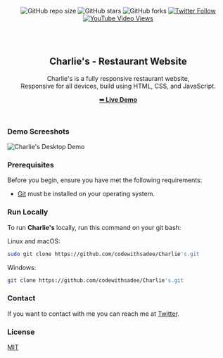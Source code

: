 <div align="center">
  
  ![GitHub repo size](https://img.shields.io/github/repo-size/codewithsadee/Charlie's)
  ![GitHub stars](https://img.shields.io/github/stars/codewithsadee/Charlie's?style=social)
  ![GitHub forks](https://img.shields.io/github/forks/codewithsadee/Charlie's?style=social)
  [![Twitter Follow](https://img.shields.io/twitter/follow/codewithsadee?style=social)](https://twitter.com/intent/follow?screen_name=codewithsadee)
  [![YouTube Video Views](https://img.shields.io/youtube/views/CjVGp5kGHxA?style=social)](https://youtu.be/CjVGp5kGHxA)

  <br />
  <br />

  <h2 align="center">Charlie's - Restaurant Website</h2>

  Charlie's is a fully responsive restaurant website, <br />Responsive for all devices, build using HTML, CSS, and JavaScript.

  <a href="https://codewithsadee.github.io/Charlie's/"><strong>➥ Live Demo</strong></a>

</div>

<br />

### Demo Screeshots

![Charlie's Desktop Demo](./readme-images/desktop.png "Desktop Demo")

### Prerequisites

Before you begin, ensure you have met the following requirements:

* [Git](https://git-scm.com/downloads "Download Git") must be installed on your operating system.

### Run Locally

To run **Charlie's** locally, run this command on your git bash:

Linux and macOS:

```bash
sudo git clone https://github.com/codewithsadee/Charlie's.git
```

Windows:

```bash
git clone https://github.com/codewithsadee/Charlie's.git
```

### Contact

If you want to contact with me you can reach me at [Twitter](https://www.twitter.com/codewithsadee).

### License

[MIT](https://choosealicense.com/licenses/mit/)
